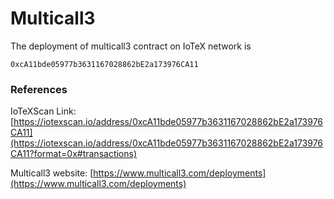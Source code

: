 # Multicall3

The deployment of multicall3 contract on IoTeX network is&#x20;

```
0xcA11bde05977b3631167028862bE2a173976CA11
```

### References

IoTeXScan Link: [https://iotexscan.io/address/0xcA11bde05977b3631167028862bE2a173976CA11](https://iotexscan.io/address/0xcA11bde05977b3631167028862bE2a173976CA11?format=0x#transactions)

Multicall3 website: [https://www.multicall3.com/deployments](https://www.multicall3.com/deployments)
